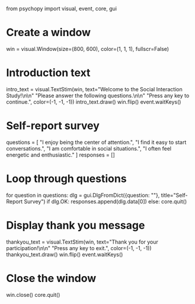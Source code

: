 from psychopy import visual, event, core, gui

# Create a window
win = visual.Window(size=(800, 600), color=(1, 1, 1), fullscr=False)

# Introduction text
intro_text = visual.TextStim(win, text="Welcome to the Social Interaction Study!\n\n"
                                       "Please answer the following questions.\n\n"
                                       "Press any key to continue.", color=(-1, -1, -1))
intro_text.draw()
win.flip()
event.waitKeys()

# Self-report survey
questions = [
    "I enjoy being the center of attention.",
    "I find it easy to start conversations.",
    "I am comfortable in social situations.",
    "I often feel energetic and enthusiastic."
]
responses = []

# Loop through questions
for question in questions:
    dlg = gui.DlgFromDict({question: ""}, title="Self-Report Survey")
    if dlg.OK:
        responses.append(dlg.data[0])
    else:
        core.quit()

# Display thank you message
thankyou_text = visual.TextStim(win, text="Thank you for your participation!\n\n"
                                          "Press any key to exit.", color=(-1, -1, -1))
thankyou_text.draw()
win.flip()
event.waitKeys()

# Close the window
win.close()
core.quit()
